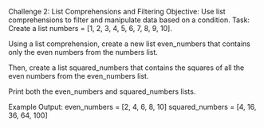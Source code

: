 Challenge 2: List Comprehensions and Filtering
Objective: Use list comprehensions to filter and manipulate data based on a condition.
Task:
Create a list numbers = [1, 2, 3, 4, 5, 6, 7, 8, 9, 10].


Using a list comprehension, create a new list even_numbers that contains only the even numbers from the numbers list.


Then, create a list squared_numbers that contains the squares of all the even numbers from the even_numbers list.


Print both the even_numbers and squared_numbers lists.


Example Output:
even_numbers = [2, 4, 6, 8, 10]
squared_numbers = [4, 16, 36, 64, 100]
